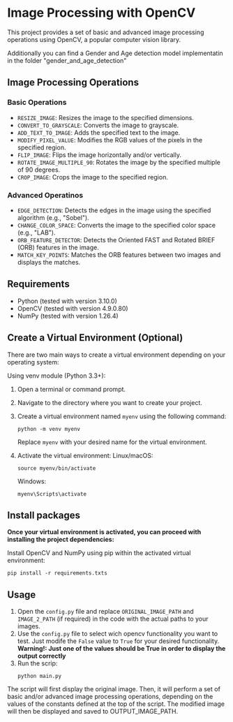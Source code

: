 # Image Processing with OpenCV

This project provides a set of basic and advanced image processing operations using OpenCV, a popular computer vision library.

Additionally you can find a Gender and Age detection model implementatin in the folder "gender_and_age_detection"

## Image Processing Operations

### Basic Operations

- `RESIZE_IMAGE`: Resizes the image to the specified dimensions.
- `CONVERT_TO_GRAYSCALE`: Converts the image to grayscale.
- `ADD_TEXT_TO_IMAGE`: Adds the specified text to the image.
- `MODIFY_PIXEL_VALUE`: Modifies the RGB values of the pixels in the specified region.
- `FLIP_IMAGE`: Flips the image horizontally and/or vertically.
- `ROTATE_IMAGE_MULTIPLE_90`: Rotates the image by the specified multiple of 90 degrees.
- `CROP_IMAGE`: Crops the image to the specified region.

### Advanced Operatinos

- `EDGE_DETECTION`: Detects the edges in the image using the specified algorithm (e.g., "Sobel").
- `CHANGE_COLOR_SPACE`: Converts the image to the specified color space (e.g., "LAB").
- `ORB_FEATURE_DETECTOR`: Detects the Oriented FAST and Rotated BRIEF (ORB) features in the image.
- `MATCH_KEY_POINTS`: Matches the ORB features between two images and displays the matches.

## Requirements

- Python (tested with version 3.10.0)
- OpenCV (tested with version 4.9.0.80)
- NumPy (tested with version 1.26.4)

## Create a Virtual Environment (Optional)

There are two main ways to create a virtual environment depending on your operating system:

Using venv module (Python 3.3+):

1. Open a terminal or command prompt.

2. Navigate to the directory where you want to create your project.

3. Create a virtual environment named `myenv` using the following command:

   ```
   python -m venv myenv
   ```

   Replace `myenv` with your desired name for the virtual environment.

4. Activate the virtual environment:
   Linux/macOS:

   ```
   source myenv/bin/activate
   ```

   Windows:

   ```
   myenv\Scripts\activate
   ```

## Install packages

**Once your virtual environment is activated, you can proceed with installing the project dependencies:**

Install OpenCV and NumPy using pip within the activated virtual environment:

```
pip install -r requirements.txts
```

## Usage

1. Open the `config.py` file and replace `ORIGINAL_IMAGE_PATH` and `IMAGE_2_PATH` (if required) in the code with the actual paths to your images.
2. Use the `config.py` file to select wich opencv functionality you want to test. Just modife the `False` value to `True` for your desired functionality.
   **Warning!: Just one of the values should be True in order to display the output correctly**
3. Run the scrip:
   ```
   python main.py
   ```

The script will first display the original image. Then, it will perform a set of basic and/or advanced image processing operations, depending on the values of the constants defined at the top of the script. The modified image will then be displayed and saved to OUTPUT_IMAGE_PATH.
